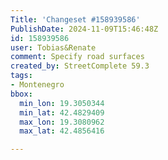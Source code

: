 ```yaml
---
Title: 'Changeset #158939586'
PublishDate: 2024-11-09T15:46:48Z
id: 158939586
user: Tobias&Renate
comment: Specify road surfaces
created_by: StreetComplete 59.3
tags:
- Montenegro
bbox:
  min_lon: 19.3050344
  min_lat: 42.4829409
  max_lon: 19.3080962
  max_lat: 42.4856416

---
```

